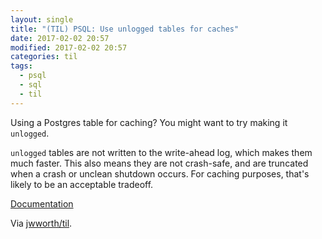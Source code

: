 ```yaml
---
layout: single
title: "(TIL) PSQL: Use unlogged tables for caches"
date: 2017-02-02 20:57
modified: 2017-02-02 20:57
categories: til
tags:
  - psql
  - sql
  - til
---
```


Using a Postgres table for caching? You might want to try making it `unlogged`.

`unlogged` tables are not written to the write-ahead log,
which makes them much faster.
This also means they are not crash-safe,
and are truncated when a crash or unclean shutdown occurs.
For caching purposes, that's likely to be an acceptable tradeoff.

[Documentation](http://www.postgresql.org/docs/current/static/sql-createtable.html)

Via [jwworth/til](https://github.com/jwworth/til).
